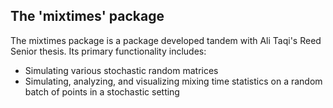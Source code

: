 ## The 'mixtimes' package

The mixtimes package is a package developed tandem with Ali Taqi's Reed Senior thesis. Its primary functionality includes:

- Simulating various stochastic random matrices
- Simulating, analyzing, and visualizing mixing time statistics on a random batch of points in a stochastic setting
